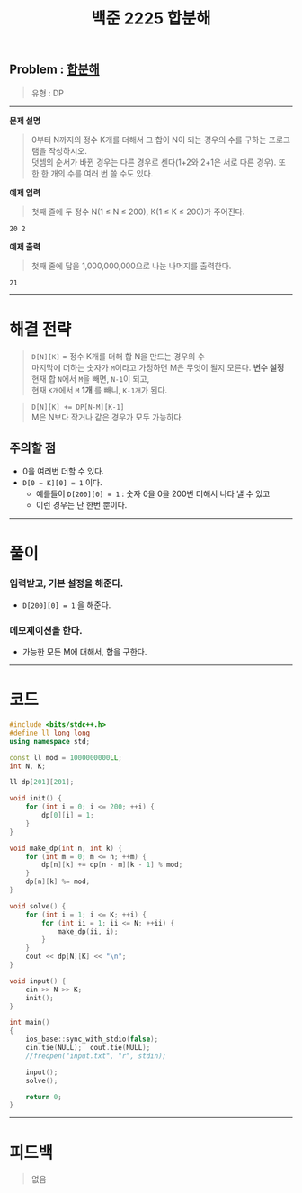 ﻿---
title: 백준 2225 합분해
#date: 2020-01-01-00:00
categories:
- PS

tags:
- baekjoon
- PS
- Problem Solve
- DP
---

## Problem : [합분해](https://www.acmicpc.net/problem/2225)
> 유형 : DP

---


**문제 설명**

> 0부터 N까지의 정수 K개를 더해서 그 합이 N이 되는 경우의 수를 구하는 프로그램을 작성하시오.  
덧셈의 순서가 바뀐 경우는 다른 경우로 센다(1+2와 2+1은 서로 다른 경우). 또한 한 개의 수를 여러 번 쓸 수도 있다.


**예제 입력**

> 첫째 줄에 두 정수 N(1 ≤ N ≤ 200), K(1 ≤ K ≤ 200)가 주어진다.


```
20 2
```

**예제 출력**

> 첫째 줄에 답을 1,000,000,000으로 나눈 나머지를 출력한다.


```
21
```

---


# 해결 전략

> `D[N][K]` = 정수 K개를 더해 합 N을 만드는 경우의 수  
마지막에 더하는 숫자가 `M`이라고 가정하면 M은 무엇이 될지 모른다. **변수 설정**  
현재 합 `N`에서 `M`을 빼면, `N-1`이 되고,  
현재 `K개`에서 `M` **1개** 를 빼니, `K-1개`가 된다.

> `D[N][K] += DP[N-M][K-1]`  
M은 N보다 작거나 같은 경우가 모두 가능하다.



## 주의할 점

* 0을 여러번 더할 수 있다.
* `D[0 ~ K][0] = 1` 이다.
	* 예를들어 `D[200][0] = 1` : 숫자 0을 0을 200번 더해서 나타 낼 수 있고
	* 이런 경우는 단 한번 뿐이다.

---



# 풀이

### 입력받고, 기본 설정을 해준다.
* `D[200][0] = 1` 을 해준다.



### 메모제이션을 한다.
* 가능한 모든 M에 대해서, 합을 구한다.


---

# 코드

```c++
#include <bits/stdc++.h>
#define ll long long
using namespace std;

const ll mod = 1000000000LL;
int N, K;

ll dp[201][201];

void init() {
    for (int i = 0; i <= 200; ++i) {
        dp[0][i] = 1;
    }
}

void make_dp(int n, int k) {
    for (int m = 0; m <= n; ++m) {
        dp[n][k] += dp[n - m][k - 1] % mod;
    }
    dp[n][k] %= mod;
}

void solve() {
    for (int i = 1; i <= K; ++i) {
        for (int ii = 1; ii <= N; ++ii) {
            make_dp(ii, i);
        }
    }
    cout << dp[N][K] << "\n";
}

void input() {
    cin >> N >> K;
    init();
}

int main()
{
    ios_base::sync_with_stdio(false);
    cin.tie(NULL);  cout.tie(NULL);
    //freopen("input.txt", "r", stdin);

    input();
    solve();

    return 0;
}
```


---


# 피드백


> 없음
